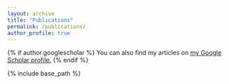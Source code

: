 ```yaml
---
layout: archive
title: "Publications"
permalink: /publications/
author_profile: true
---
```


{% if author.googlescholar %}
  You can also find my articles on <u><a href="{{author.googlescholar}}">my Google Scholar profile</a>.</u>
{% endif %}

{% include base_path %}

<!-- Commenting out the following code block:
{% for post in site.publications reversed %}
  {% include archive-single.html %}
{% endfor %}
-->

